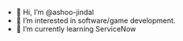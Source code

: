 - 👋 Hi, I’m @ashoo-jindal
- 👀 I’m interested in software/game development.
- 🌱 I’m currently learning ServiceNow
<!---
ashoo-jindal/ashoo-jindal is a ✨ special ✨ repository because its `README.md` (this file) appears on your GitHub profile.
You can click the Preview link to take a look at your changes.
--->
